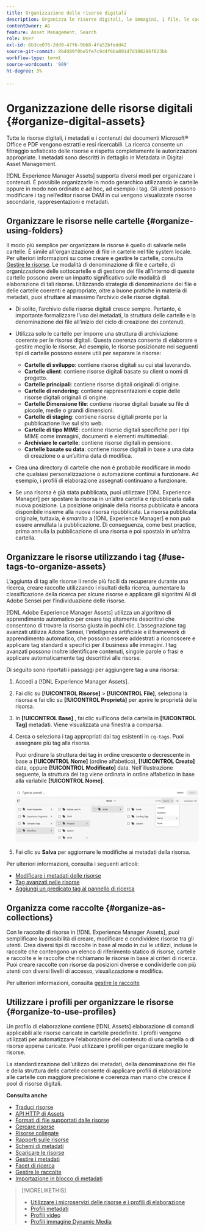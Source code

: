 ```yaml
---
title: Organizzazione delle risorse digitali
description: Organizza le risorse digitali, le immagini, i file, le cartelle e così via tramite Experience Manager.
contentOwner: AG
feature: Asset Management, Search
role: User
exl-id: 6b3ce076-2dd9-47f6-9b68-4fa52bfedd42
source-git-commit: 8bdd89f0be5fe7c9d4f6ba891d7d108286f823bb
workflow-type: tm+mt
source-wordcount: '909'
ht-degree: 3%

---
```


# Organizzazione delle risorse digitali {#organize-digital-assets}

Tutte le risorse digitali, i metadati e i contenuti dei documenti Microsoft® Office e PDF vengono estratti e resi ricercabili. La ricerca consente un filtraggio sofisticato delle risorse e rispetta completamente le autorizzazioni appropriate. I metadati sono descritti in dettaglio in Metadata in Digital Asset Management.

[!DNL Experience Manager Assets] supporta diversi modi per organizzare i contenuti. È possibile organizzarle in modo gerarchico utilizzando le cartelle oppure in modo non ordinato e ad hoc, ad esempio i tag. Gli utenti possono modificare i tag nell’editor risorse DAM in cui vengono visualizzate risorse secondarie, rappresentazioni e metadati.

<!-- Commenting to pull down the existing content before applying changes wrt CQDOC-15930
## Create folders {#create-folders}

When organizing a collection of assets, for example, all *Nature* images, you can create folders to keep them together. You can use folders to categorize and organize your assets. [!DNL Assets] does not require you to organize assets in folders to work better.

>[!NOTE]
>
>Sharing an Assets folder (in Marketing Cloud) of the type `sling:OrderedFolder`, is not supported. If you want to share a folder, do not select Ordered when creating a folder.

1. Navigate to the place in your digital assets folder where you want to create a new folder.
1. In the menu, click **[!UICONTROL Create]**. Select **[!UICONTROL New Folder]**.
1. In the **[!UICONTROL Title]** field, provide a folder name. By default, DAM uses the title that you provided as the folder name. Once the folder is created, you can override the default and specify another folder name.
1. Click **[!UICONTROL Create]**. Your folder is displayed in the digital assets folder.

## Add CUG properties to folders {#add-cug-properties-to-folders}

You can limit who can access certain folders in Assets by making the folder part of a closed user group (CUG). To make a folder part of a CUG:

1. In Assets, right-click the folder you want to add closed user group properties for and select **Properties**.  
1. Click the **CUG** tab.
1. Select the **Enabled** check box to make the folder and its assets available only to a closed user group.  
1. Browse to the login page, if there is one, to add that information. Add admitted groups by clicking **Add item**. If necessary, add the realm. Click **OK** to save your changes.

## Use tags to organize assets {#use-tags-to-organize-assets}

You can use folders or tags or both to organize assets. Adding tags to assets makes them more easy to retrieve during a search. To add tags to an asset, follow these steps:

1. In the Digital Asset Manager, double-click the asset to open it.
1. In the **Tags** area, open the menu to reveal the available tags. Select tags as appropriate. To delete a tag, hover the pointer over the tag and click `X` to delete it.
1. Click **Save** to save any tags you added.

Date24/08/2021
-->

## Organizzare le risorse nelle cartelle {#organize-using-folders}

Il modo più semplice per organizzare le risorse è quello di salvarle nelle cartelle. È simile all&#39;organizzazione di file in cartelle nel file system locale. Per ulteriori informazioni su come creare e gestire le cartelle, consulta [Gestire le risorse](manage-digital-assets.md). Le modalità di denominazione di file e cartelle, di organizzazione delle sottocartelle e di gestione dei file all’interno di queste cartelle possono avere un impatto significativo sulle modalità di elaborazione di tali risorse. Utilizzando strategie di denominazione dei file e delle cartelle coerenti e appropriate, oltre a buone pratiche in materia di metadati, puoi sfruttare al massimo l’archivio delle risorse digitali.

* Di solito, l’archivio delle risorse digitali cresce sempre. Pertanto, è importante formalizzare l’uso dei metadati, la struttura delle cartelle e la denominazione dei file all’inizio del ciclo di creazione dei contenuti.
* Utilizza solo le cartelle per imporre una struttura di archiviazione coerente per le risorse digitali. Questa coerenza consente di elaborare e gestire meglio le risorse. Ad esempio, le risorse posizionate nei seguenti tipi di cartelle possono essere utili per separare le risorse:

   * **Cartelle di sviluppo**: contiene risorse digitali su cui stai lavorando.
   * **Cartelle client**: contiene risorse digitali basate su client o nomi di progetto.
   * **Cartelle principali**: contiene risorse digitali originali di origine.
   * **Cartelle di rendering**: contiene rappresentazioni e copie delle risorse digitali originali di origine.
   * **Cartelle Dimensione file**: contiene risorse digitali basate su file di piccole, medie o grandi dimensioni.
   * **Cartelle di staging**: contiene risorse digitali pronte per la pubblicazione live sul sito web.
   * **Cartelle di tipo MIME**: contiene risorse digitali specifiche per i tipi MIME come immagini, documenti e elementi multimediali.
   * **Archiviare le cartelle**: contiene risorse digitali in pensione.
   * **Cartelle basate su data**: contiene risorse digitali in base a una data di creazione o a un’ultima data di modifica.

* Crea una directory di cartelle che non è probabile modificare in modo che qualsiasi personalizzazione o automazione continui a funzionare. Ad esempio, i profili di elaborazione assegnati continuano a funzionare.
* Se una risorsa è già stata pubblicata, puoi utilizzare [!DNL Experience Manager] per spostare la risorsa in un’altra cartella e ripubblicarla dalla nuova posizione. La posizione originale della risorsa pubblicata è ancora disponibile insieme alla nuova risorsa ripubblicata. La risorsa pubblicata originale, tuttavia, è *smarrito* a [!DNL Experience Manager] e non può essere annullata la pubblicazione. Di conseguenza, come best practice, prima annulla la pubblicazione di una risorsa e poi spostala in un’altra cartella.

## Organizzare le risorse utilizzando i tag {#use-tags-to-organize-assets}

L’aggiunta di tag alle risorse li rende più facili da recuperare durante una ricerca, creare raccolte utilizzando i risultati della ricerca, aumentare la classificazione della ricerca per alcune risorse e applicare gli algoritmi AI di Adobe Sensei per l’individuazione delle risorse.

[!DNL Adobe Experience Manager Assets] utilizza un algoritmo di apprendimento automatico per creare tag altamente descrittivi che consentono di trovare la risorsa giusta in pochi clic. L’assegnazione tag avanzati utilizza Adobe Sensei, l’intelligenza artificiale e il framework di apprendimento automatico, che possono essere addestrati a riconoscere e applicare tag standard e specifici per il business alle immagini. I tag avanzati possono inoltre identificare contenuti, singole parole o frasi e applicare automaticamente tag descrittivi alle risorse.

Di seguito sono riportati i passaggi per aggiungere tag a una risorsa:

1. Accedi a [!DNL Experience Manager Assets].
1. Fai clic su **[!UICONTROL Risorse]** > **[!UICONTROL File]**, seleziona la risorsa e fai clic su **[!UICONTROL Proprietà]** per aprire le proprietà della risorsa.
1. In **[!UICONTROL Base]** , fai clic sull’icona della cartella in **[!UICONTROL Tag]** metadati. Viene visualizzata una finestra a comparsa.
1. Cerca o seleziona i tag appropriati dai tag esistenti in `cq-tags`. Puoi assegnare più tag alla risorsa.

   Puoi ordinare la struttura dei tag in ordine crescente o decrescente in base a **[!UICONTROL Nome]** (ordine alfabetico), **[!UICONTROL Creato]** data, oppure **[!UICONTROL Modificato]** data. Nell’illustrazione seguente, la struttura dei tag viene ordinata in ordine alfabetico in base alla variabile **[!UICONTROL Nome]**.

   ![add-tags](assets/add-tags-to-asset.png)

1. Fai clic su **Salva** per aggiornare le modifiche ai metadati della risorsa.

Per ulteriori informazioni, consulta i seguenti articoli:

* [Modificare i metadati delle risorse](meta-edit.md)
* [Tag avanzati nelle risorse](smart-tags.md)
* [Aggiungi un predicato tag al pannello di ricerca](/help/assets/search-facets.md/#adding-a-tags-predicate)

## Organizza come raccolte {#organize-as-collections}

Con le raccolte di risorse in [!DNL Experience Manager Assets], puoi semplificare la possibilità di creare, modificare e condividere risorse tra gli utenti. Crea diversi tipi di raccolte in base al modo in cui le utilizzi, incluse le raccolte che contengono un elenco di riferimento statico di risorse, cartelle e raccolte e le raccolte che richiamano le risorse in base ai criteri di ricerca. Puoi creare raccolte con risorse da posizioni diverse e condividerle con più utenti con diversi livelli di accesso, visualizzazione e modifica.

Per ulteriori informazioni, consulta [gestire le raccolte](manage-collections.md)


## Utilizzare i profili per organizzare le risorse {#organize-to-use-profiles}

Un profilo di elaborazione contiene [!DNL Assets] elaborazione di comandi applicabili alle risorse caricate in cartelle predefinite. I profili vengono utilizzati per automatizzare l’elaborazione del contenuto di una cartella o di risorse appena caricate. Puoi utilizzare i profili per organizzare meglio le risorse.

La standardizzazione dell’utilizzo dei metadati, della denominazione dei file e della struttura delle cartelle consente di applicare profili di elaborazione alle cartelle con maggiore precisione e coerenza man mano che cresce il pool di risorse digitali.

**Consulta anche**

* [Traduci risorse](translate-assets.md)
* [API HTTP di Assets](mac-api-assets.md)
* [Formati di file supportati dalle risorse](file-format-support.md)
* [Cercare risorse](search-assets.md)
* [Risorse collegate](use-assets-across-connected-assets-instances.md)
* [Rapporti sulle risorse](asset-reports.md)
* [Schemi di metadati](metadata-schemas.md)
* [Scaricare le risorse](download-assets-from-aem.md)
* [Gestire i metadati](manage-metadata.md)
* [Facet di ricerca](search-facets.md)
* [Gestire le raccolte](manage-collections.md)
* [Importazione in blocco di metadati](metadata-import-export.md)

>[!MORELIKETHIS]
>
>* [Utilizzare i microservizi delle risorse e i profili di elaborazione](asset-microservices-configure-and-use.md)
>* [Profili metadati](metadata-profiles.md)
>* [Profili video](/help/assets/dynamic-media/video-profiles.md)
>* [Profili immagine Dynamic Media](/help/assets/dynamic-media/image-profiles.md)


